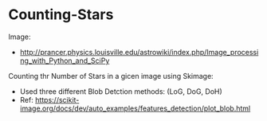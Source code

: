 # Counting-Stars
Image:
- http://prancer.physics.louisville.edu/astrowiki/index.php/Image_processing_with_Python_and_SciPy

Counting thr Number of Stars in a gicen image using Skimage:
- Used three different Blob Detction methods: (LoG, DoG, DoH)
- Ref: https://scikit-image.org/docs/dev/auto_examples/features_detection/plot_blob.html
